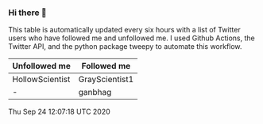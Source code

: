 ### Hi there 👋

This table is automatically updated every six hours with a list of Twitter users who have followed me and unfollowed me. I used Github Actions, the Twitter API, and the python package tweepy to automate this workflow.

| Unfollowed me |  Followed me |
| --- | --- |
|HollowScientist|GrayScientist1|
|-|ganbhag|
Thu Sep 24 12:07:18 UTC 2020
